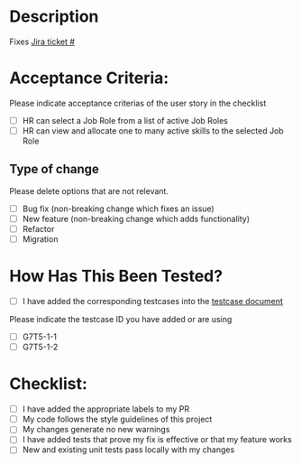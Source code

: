 # Description
<!-- Please add link to Jira Ticket here -->
Fixes [Jira ticket #]()
<!-- Add Screenshots if there are changes or additions in frontend components -->

# Acceptance Criteria:

Please indicate acceptance criterias of the user story in the checklist

- [ ] HR can select a Job Role from a list of active Job Roles
- [ ] HR can view and allocate one to many active skills to the selected Job Role

## Type of change

Please delete options that are not relevant.

- [ ] Bug fix (non-breaking change which fixes an issue)
- [ ] New feature (non-breaking change which adds functionality)
- [ ] Refactor
- [ ] Migration

# How Has This Been Tested?
- [ ] I have added the corresponding testcases into the [testcase document](https://docs.google.com/spreadsheets/d/1QOyUN_kFN0fddLkjAQz2DK3jou3cWdN9CJsNbl3v0Kg/edit#gid=0)

Please indicate the testcase ID you have added or are using

- [ ] G7T5-1-1
- [ ] G7T5-1-2

# Checklist:

- [ ] I have added the appropriate labels to my PR
- [ ] My code follows the style guidelines of this project
- [ ] My changes generate no new warnings
- [ ] I have added tests that prove my fix is effective or that my feature works
- [ ] New and existing unit tests pass locally with my changes
